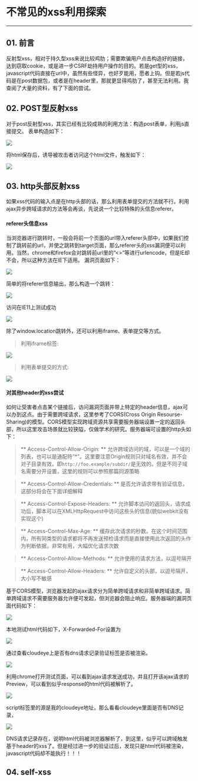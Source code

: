 # 不常见的xss利用探索

---

## 01. 前言
反射型xss，相对于持久型xss来说比较鸡肋；需要欺骗用户点击构造好的链接，达到窃取cookie，或是进一步CSRF劫持用户操作的目的。若是get型的xss，javascript代码直接在url中，虽然有些怪异，也好歹能用，愿者上钩。但是若js代码是在post数据包，或者是在header里，那就更显得鸡肋了，甚至无法利用。我查阅了大量的资料，有了下面的尝试。

## 02. POST型反射xss
对于post反射型xss，其实已经有比较成熟的利用方法：构造post表单，利用js直接提交。
表单构造如下：

![](/attackUsers/xss/image/xss-38.png)

将html保存后，诱导被攻击者访问这个html文件，触发如下：

![](/attackUsers/xss/image/xss-39.png)

## 03. http头部反射xss
如果xss代码的输入点是在http头部的话，那么利用表单提交的方法就不行。利用ajax异步跨域请求的方法等会再谈，先说说一个比较特殊的头信息referer。

#### referer头信息xss
当浏览器进行跳转时，一般会将前一个页面的url带入referer头部中，如果我们控制了跳转前的url，并使之跳转到target页面，那么referer头的xss漏洞便可以利用。当然，chrome和firefox会对跳转前url里的”<>”等进行urlencode，但是IE却不会，所以这种方法在IE下适用。
漏洞页面如下：

![](/attackUsers/xss/image/xss-40.png)

简单的将referer信息输出，那么构造一个跳转：

![](/attackUsers/xss/image/xss-41.png)

访问在IE11上测试成功

![](/attackUsers/xss/image/xss-42.png)

除了window.location跳转外，还可以利用iframe、表单提交等方式。

>利用iframe标签:

![](/attackUsers/xss/image/xss-43.png)

>利用表单提交的方式:

![](/attackUsers/xss/image/xss-44.png)

#### 对其他header的xss尝试
如何让受害者点击某个链接后，访问漏洞页面并带上特定的header信息，ajax可以办到这点。由于需要跨域请求，这里参考了CORS(Cross Origin Resourse-Sharing)的模型。CORS模型实现跨域资源共享需要服务器端设置一定的返回头部，所以这里攻击场景就比较狭隘，仅做学术的研究。服务器端可设置的http头如下：

> ** Access-Control-Allow-Origin: ** 允许跨域访问的域，可以是一个域的列表，也可以是通配符”*”。这里要注意Origin规则只对域名有效，并不会对子目录有效。即`http://foo.example/subdir/`是无效的。但是不同子域名需要分开设置，这里的规则可以参照那篇同源策略

> ** Access-Control-Allow-Credentials: ** 是否允许请求带有验证信息，这部分将会在下面详细解释

> ** Access-Control-Expose-Headers: ** 允许脚本访问的返回头，请求成功后，脚本可以在XMLHttpRequest中访问这些头的信息(貌似webkit没有实现这个)

> ** Access-Control-Max-Age: ** 缓存此次请求的秒数。在这个时间范围内，所有同类型的请求都将不再发送预检请求而是直接使用此次返回的头作为判断依据，非常有用，大幅优化请求次数

> ** Access-Control-Allow-Methods: ** 允许使用的请求方法，以逗号隔开

> ** Access-Control-Allow-Headers: ** 允许自定义的头部，以逗号隔开，大小写不敏感

基于CORS模型，浏览器发起的ajax请求分为简单跨域请求和非简单跨域请求。简单跨域请求不需要服务器允许便可发起，但浏览器会阻止响应。服务器端的漏洞页面代码如下：

![](/attackUsers/xss/image/xss-45.png)

本地测试html代码如下，X-Forwarded-For设置为

![](/attackUsers/xss/image/xss-46.png)

通过查看cloudeye上是否有dns请求记录验证标签是否被渲染。

![](/attackUsers/xss/image/xss-47.png)

利用chrome打开测试页面，可以看到ajax请求发送成功，并且打开该ajax请求的Preview，可以看到似乎response的html代码被解析了。

![](/attackUsers/xss/image/xss-48.png)

script标签里的源是我的cloudeye地址，那么看看cloudeye里面是否有DNS记录，

![](/attackUsers/xss/image/xss-49.png)

DNS请求记录存在，说明html代码被浏览器解析了，到这里，似乎可以跨域触发基于header的xss了。但是经过进一步的验证过后，发现只是html代码被渲染，javascript代码却不能执行！！！

## 04. self-xss